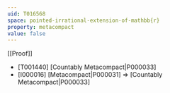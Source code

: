 ```yaml
---
uid: T016568
space: pointed-irrational-extension-of-mathbb{r}
property: metacompact
value: false
---
```

[[Proof]]

* [T001440] [Countably Metacompact|P000033]
* [I000016] [Metacompact|P000031] => [Countably Metacompact|P000033]

